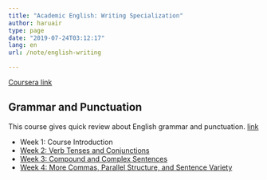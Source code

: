 ```yaml
---
title: "Academic English: Writing Specialization"
author: haruair
type: page
date: "2019-07-24T03:12:17"
lang: en
url: /note/english-writing

---
```


[Coursera link](https://www.coursera.org/specializations/academic-english)

## Grammar and Punctuation

This course gives quick review about English grammar and punctuation. [link](https://www.coursera.org/learn/grammar-punctuation)

- Week 1: Course Introduction
- [Week 2: Verb Tenses and Conjunctions](/note/english-writing/grammar-and-punctuation/week-2)
- [Week 3: Compound and Complex Sentences](/note/english-writing/grammar-and-punctuation/week-3)
- [Week 4: More Commas, Parallel Structure, and Sentence Variety](/note/english-writing/grammar-and-punctuation/week-4)

